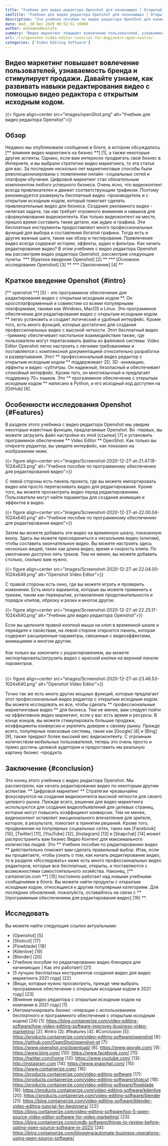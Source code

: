 ```yaml
---
title: "Учебник для видео редактора Openshot для начинающих | Открытый источник" 
seoTitle: "Учебник для видео редактора Openshot для начинающих | Открытый источник" 
description: "Это учебное пособие по видео редактора OpenShot для начинающих, чтобы начать редактирование видео. Это модный видео редактор, который предлагает такие функции, как 3D -анимация и многое другое." 
date: Wed, 30 Dec 2020 09:52:51 +0000
author: muhammadmustafa
summary: "Видео маркетинг повышает вовлечение пользователей, узнаваемость бренда и стимулирует продажи. Давайте узнаем, как развивать навыки редактирования видео с помощью видео редактора с открытым исходным кодом." 
url: /ru/openshot-video-editor-tutorial-for-beginners-open-source/
categories: ['Video Editing Software']
---
```


## Видео маркетинг повышает вовлечение пользователей, узнаваемость бренда и стимулирует продажи. Давайте узнаем, как развивать навыки редактирования видео с помощью видео редактора с открытым исходным кодом.

{{< figure align=center src="images/openShot.png" alt="Учебник для видео редактора Openshot">}}


## Обзор
Недавно мы опубликовали сообщение в блоге, в котором обсуждалось [** влияние видео маркетинга на бизнес **] [1], а также некоторые другие аспекты. Однако, если вам интересно продвигать свой бизнес в Интернете, и вы выбрали стратегию видео маркетинга, то эта статья для вас. За последние несколько лет маркетинговые способы были революционизированы с появлением онлайн -социальных сетей и платформ обучения. Цифровой маркетинг стал обязательным компонентом любого успешного бизнеса. Очень ясно, что видеоконтент всегда привлекателен и движет соответствующим трафиком. Поэтому рекомендуется развернуть бесплатный видео -производитель и с открытым исходным кодом, который помогает сделать привлекательные видео для бизнеса.
Создание рекламного видео - нелегкая задача, так как требует огромного внимания и навыков для сформулирования видеоконтента. Как только видеоконтент на месте, пришло время составить такие детали, как аудио и графика. Эти бесплатные инструменты предоставляют много профессиональных функций для выбора и составления богатой графики. Тогда есть и другие важные шаги, такие как обзор и тестирование. Привлечение видео всегда содержат истории, эффекты, аудио и фильтры. Как начать редактирование видео? В этом учебнике с видео редактора Openshot мы рассмотрим видео редактора Openshot, рассмотрив следующие пункты.
  *** [Краткое введение Openshot] [2] **
  *** [Основное исследование Openshot] [3] **
  *** [Заключение] [4] **

## Краткое введение Openshot {#intro}
[** openshot **] [5] - это программное обеспечение для редактирования видео с открытым исходным кодом **. Он кроссплатформенный и совместим со всеми популярными платформами, такими как Windows, MacOS и Linux. Это программное обеспечение для редактирования видео с открытым исходным кодом ** легко установить и создает логический и удобный интерфейс. Кроме того, есть много функций, которые достаточно для создания профессиональных видео с высокой четкости. Этот бесплатный видео -триммер обеспечивает настольное взаимодействие также, где пользователи могут перетаскивать файлы из файловой системы. Video Editor Openshot легко настроить с легкими требованиями и поставляется с комплексной документацией относительно разработки и развертывания.
Этот ** профессиональный видео редактор с открытым исходным кодом ** поддерживает 2D, 3D -анимацию, эффекты и видео -субтитры. Он надежный, безопасный и обеспечивает спокойный интерфейс. Кроме того, он многоязычный и предлагает поддержку 70+ языков. Это ** программное обеспечение с открытым исходным кодом ** написано в Python, и его исходный код доступен на [GitHub] [6].

## Особенности исследования Openshot {#Features}
В разделе этого учебника с видео редактора Openshot мы увидим некоторые известные функции, предлагаемые Openshot. Во -первых, вы можете загрузить файл настройки из этой [ссылки] [7] и установить программное обеспечение ** Video Editor ** OpenShot.
Как только вы откроете редактор, вы увидите интерфейс, как показано на изображении ниже.

{{< figure align=center src="images/Screenshot-2020-12-27-at-21.47.18-1024x623.png" alt="Учебное пособие по программному обеспечению для редактирования видео">}}

С левой стороны есть панель проекта, где вы можете импортировать видео или просто перетаскивать видео для редактирования. Кроме того, вы можете просмотреть видео перед редактированием. Пользователи могут найти параметры для создания анимации и эффектов в видео.

{{< figure align=center src="images/Screenshot-2020-12-27-at-22.00.04-1024x640.png" alt="Учебное пособие по программному обеспечению для редактирования видео">}}

Затем вы можете добавить эти видео на временную шкалу, показанную внизу. Здесь вы можете присоединиться к нескольким видео (клипам), чтобы составить окончательное видео. Вы можете настроить здесь несколько вещей, таких как длина видео, время и скорость клипа. По умолчанию доступно пять треков. Тем не менее, вы можете добавить столько, сколько вам нужно.

{{< figure align=center src="images/Screenshot-2020-12-27-at-22.04.00-1024x649.png" alt="Openshot Video Editor">}}

С правой стороны есть окно, где вы можете играть и проверить изменения. Есть много вариантов, которые вы можете применить к трекам, таким как перекрытие, установление продолжительности и порядок клипов, обрезку и резки и многое другое.

{{< figure align=center src="images/Screenshot-2020-12-27-at-22.25.17-1024x640.png" alt="Учебник для видео редактора Openshot">}}

Если вы щелкните правой кнопкой мыши на клип в временной шкале и перейдите к свойствам, на левой стороне откроется панель, которая содержит расширенные параметры, связанные с видеоэффектами, анимациями и многом другом.

###### Как только вы закончите с редактированием, вы можете экспортировать/загрузить видео с красной кнопки на верхней панели параметров.

{{< figure align=center src="images/Screenshot-2020-12-27-at-23.46.53-1024x640.png" alt="Openshot Video Editor">}}

Точно так же есть много других мощных функций, которые предлагает этот профессиональный видео редактор с открытым исходным кодом. Вы можете исследовать их все, чтобы сделать ** профессиональные маркетинговые видео ** для бизнеса. Тем не менее, вам следует пойти на эффективное видео маркетинг, если у вас есть время и ресурсы. В конце концов, вы можете стимулировать большие продажи, коэффициенты конверсии и укрепить доверие к своему рынку. Прежде всего, популярные поисковые системы, такие как [Google] [8] и [Bing] [9], также придают более высокий вес видеоконтенту. С огромным количеством мобильных пользователей, теперь это очень просто и прямо достичь целевой аудитории и предоставить им реальную картину бизнес -продукта

## Заключение {#conclusion}
Это конец этого учебника с видео редактора Openshot. Мы рассмотрели, как начать редактирование видео по некоторым другим аспектам. ** Цифровой маркетинг ** Стратегии чрезвычайно фокусируются на создании видеоконтента высокой четкости для своего целевого рынка. Прежде всего, решения для видео маркетинга используются для создания видеообъявлений для целевых страниц, которые могут повысить коэффициент конверсии. Тем не менее, видеоконтент оставляет эмоционального впечатления для зрителя, которое, в результате, помогает в принятии решений. Кроме того, продвижение на популярных социальных сетях, таких как [Facebook] [10], [Twitter] [11], [YouTube] [12], [Instagram] [13] и [Snapchat] [14] может распространить вам бизнес Видео Контент для максимального количества людей. Это ** Учебное пособие по редактированию видео ** действительно поможет вам сделать правильный выбор. Итак, если вы процветаете, чтобы узнать о том, как начать редактирование видео, то в разделе «Исследовать» ниже есть много профессиональных видео редакторов, которые все бесплатные, открыты, и поставляются с возможностями самостоятельного хозяйства.
Наконец, [** cantainerize.com **] [15] постоянно работает над новыми учебными сообщениями в блоге. Вы можете найти продукты с открытым исходным кодом, относящиеся к другим популярным категориям. Для последних обновлений, пожалуйста, оставайтесь на связи с ** [программным обеспечением для редактирования видео] [16] **.

## Исследовать
Вы можете найти следующие ссылки актуальными:
  * [Openshot] [5]
  * [Shotcut] [17]
  * [Flowblade] [18]
  * [Kdenlive] [19]
  * [Blender] [20]
  * [Учебное пособие по редактированию видео блендера для начинающих | Как это работает] [21]
  * [5 лучших бесплатных инструментов создания видео для видео маркетинга 2021 года] [22]
  * [Вещи, которые нужно просмотреть, прежде чем выбрать программное обеспечение с открытым исходным кодом в 2021 году] [23]
  * [Влияние видео редактора с открытым исходным кодом на компании в 2021 году] [1]
  * [Автоматизировать бизнес -операции с использованием бесплатного и программного обеспечения с открытым исходным кодом] [24]
[1]: https://blog.containerize.com/video-editing-software/how-video-editing-software-improves-business-video-marketing/
[2]: #intro
[3]: #features
[4]: #Conclusion
[5]: https://products.containerize.com/video-editing-software/openshot
[6]: https://github.com/OpenShot/openshot-qt
[7]: https://www.openshot.org/download/
[8]: https://www.google.com/
[9]: https://www.bing.com/
[10]: https://www.facebook.com/
[11]: https://twitter.com/home
[12]: https://www.youtube.com/
[13]: http://instagram.com
[14]: https://www.snapchat.com/
[15]: https://www.containerize.com/
[16]: https://products.containerize.com/video-editing-software
[17]: https://products.containerize.com/video-editing-software/shotcut
[18]: https://products.containerize.com/video-editing-software/flowblade
[19]: https://products.containerize.com/video-editing-software/kdenlive
[20]: https://products.containerize.com/video-editing-software/blender
[21]: https://blog.containerize.com/video-editing-software/blender-video-editing-tutorial-for-beginners/
[22]: https://blog.containerize.com/video-editing-software/top-5-open-source-video-editor-software-for-video-marketing/
[23]: https://blog.containerize.com/cmdb-software/things-to-review-before-opting-open-source-software-in-2021/
[24]: https://blog.containerize.com/blogging/automate-business-operations-using-open-source-software/
